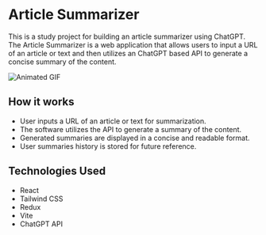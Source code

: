 # Article Summarizer

This is a study project for building an article summarizer using ChatGPT. The Article Summarizer is a web application that allows users to input a URL of an article or text and then utilizes an ChatGPT based API to generate a concise summary of the content.


![Animated GIF](https://media.giphy.com/media/v1.Y2lkPTc5MGI3NjExNDM1ZWYxMmU1MGM4NmM3YjFiOTVmNzI0YWJkYTBjMThhNjE1M2ZlYyZlcD12MV9pbnRlcm5hbF9naWZzX2dpZklkJmN0PWc/4ymHwO1IzJ6FmSAU5k/giphy.gif)


## How it works

- User inputs a URL of an article or text for summarization.
- The software utilizes the API to generate a summary of the content.
- Generated summaries are displayed in a concise and readable format.
- User summaries history is stored for future reference.

## Technologies Used

- React
- Tailwind CSS
- Redux
- Vite
- ChatGPT API

